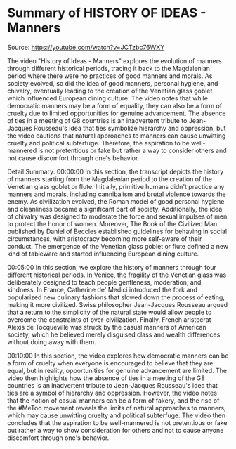 # Summary of HISTORY OF IDEAS - Manners

Source: https://youtube.com/watch?v=JCTzbc76WXY

The video "History of Ideas - Manners" explores the evolution of manners through different historical periods, tracing it back to the Magdalenian period where there were no practices of good manners and morals. As society evolved, so did the idea of good manners, personal hygiene, and chivalry, eventually leading to the creation of the Venetian glass goblet which influenced European dining culture. The video notes that while democratic manners may be a form of equality, they can also be a form of cruelty due to limited opportunities for genuine advancement. The absence of ties in a meeting of G8 countries is an inadvertent tribute to Jean-Jacques Rousseau's idea that ties symbolize hierarchy and oppression, but the video cautions that natural approaches to manners can cause unwitting cruelty and political subterfuge. Therefore, the aspiration to be well-mannered is not pretentious or fake but rather a way to consider others and not cause discomfort through one's behavior.

Detail Summary: 
00:00:00
In this section, the transcript depicts the history of manners starting from the Magdalenian period to the creation of the Venetian glass goblet or flute. Initially, primitive humans didn't practice any manners and morals, including cannibalism and brutal violence towards the enemy. As civilization evolved, the Roman model of good personal hygiene and cleanliness became a significant part of society. Additionally, the idea of chivalry was designed to moderate the force and sexual impulses of men to protect the honor of women. Moreover, The Book of the Civilized Man published by Daniel of Beccles established guidelines for behaving in social circumstances, with aristocracy becoming more self-aware of their conduct.  The emergence of the Venetian glass goblet or flute defined a new kind of tableware and started influencing European dining culture.

00:05:00
In this section, we explore the history of manners through four different historical periods. In Venice, the fragility of the Venetian glass was deliberately designed to teach people gentleness, moderation, and kindness. In France, Catherine de' Medici introduced the fork and popularized new culinary fashions that slowed down the process of eating, making it more civilized. Swiss philosopher Jean-Jacques Rousseau argued that a return to the simplicity of the natural state would allow people to overcome the constraints of over-civilization. Finally, French aristocrat Alexis de Tocqueville was struck by the casual manners of American society, which he believed merely disguised class and wealth differences without doing away with them.

00:10:00
In this section, the video explores how democratic manners can be a form of cruelty when everyone is encouraged to believe that they are equal, but in reality, opportunities for genuine advancement are limited. The video then highlights how the absence of ties in a meeting of the G8 countries is an inadvertent tribute to Jean-Jacques Rousseau's idea that ties are a symbol of hierarchy and oppression. However, the video notes that the notion of casual manners can be a form of fakery, and the rise of the #MeToo movement reveals the limits of natural approaches to manners, which may cause unwitting cruelty and political subterfuge. The video then concludes that the aspiration to be well-mannered is not pretentious or fake but rather a way to show consideration for others and not to cause anyone discomfort through one's behavior.

